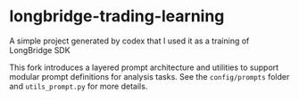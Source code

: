 # longbridge-trading-learning

A simple project generated by codex that I used it as a training of LongBridge SDK

This fork introduces a layered prompt architecture and utilities to support
modular prompt definitions for analysis tasks. See the `config/prompts` folder
and `utils_prompt.py` for more details.